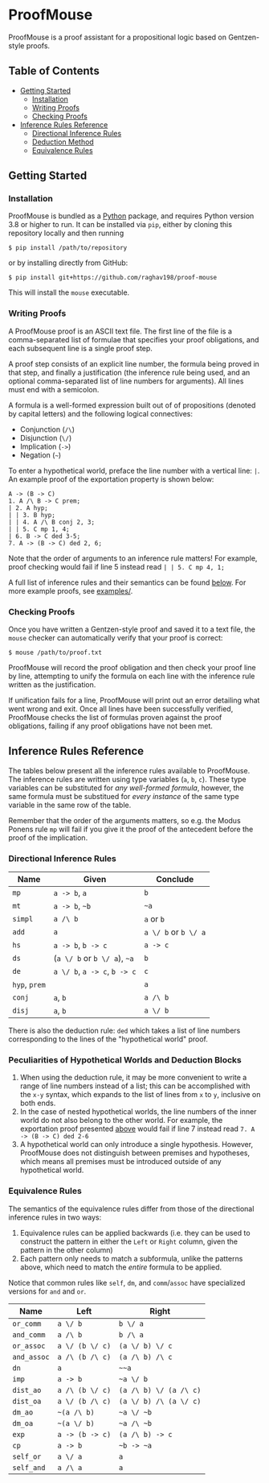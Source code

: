 # ProofMouse
ProofMouse is a proof assistant for a propositional logic based on Gentzen-style proofs.

## Table of Contents
* [Getting Started](#getting-started)
    * [Installation](#installation)
    * [Writing Proofs](#writing-proofs)
    * [Checking Proofs](#checking-proofs)
*  [Inference Rules Reference](#inference-rules-reference)
    * [Directional Inference Rules](#directional-inference-rules)
    * [Deduction Method](#peculiarities-of-hypothetical-worlds-and-deduction-blocks)
    * [Equivalence Rules](#equivalence-rules)
## Getting Started

### Installation
ProofMouse is bundled as a [Python](https://www.python.org) package, and requires Python version 3.8 or higher to run.
It can be installed via `pip`, either by cloning this repository locally and then running 
```
$ pip install /path/to/repository
```
or by installing directly from GitHub:
```
$ pip install git+https://github.com/raghav198/proof-mouse
```
This will install the `mouse` executable.

### Writing Proofs
A ProofMouse proof is an ASCII text file.
The first line of the file is a comma-separated list of formulae that specifies your proof obligations, and each subsequent line is a single proof step.

A proof step consists of an explicit line number, the formula being proved in that step, and finally a justification (the inference rule being used, and an optional comma-separated list of line numbers for arguments).
All lines must end with a semicolon.

A formula is a well-formed expression built out of of propositions (denoted by capital letters) and the following logical connectives:
* Conjunction (`/\`)
* Disjunction (`\/`)
* Implication (`->`)
* Negation (`~`)

To enter a hypothetical world, preface the line number with a vertical line: `|`.
An example proof of the exportation property is shown below:
```
A -> (B -> C)
1. A /\ B -> C prem;
| 2. A hyp;
| | 3. B hyp;
| | 4. A /\ B conj 2, 3;
| | 5. C mp 1, 4;
| 6. B -> C ded 3-5;
7. A -> (B -> C) ded 2, 6;
```
Note that the order of arguments to an inference rule matters! For example, proof checking would fail if line 5 instead read `| | 5. C mp 4, 1;`

A full list of inference rules and their semantics can be found [below](#inference-rules-reference).
For more example proofs, see [examples/](/examples/).

### Checking Proofs
Once you have written a Gentzen-style proof and saved it to a text file, the `mouse` checker can automatically verify that your proof is correct:

```
$ mouse /path/to/proof.txt
```

ProofMouse will record the proof obligation and then check your proof line by line, attempting to unify the formula on each line with the inference rule written as the justification.

If unification fails for a line, ProofMouse will print out an error detailing what went wrong and exit.
Once all lines have been successfully verified, ProofMouse checks the list of formulas proven against the proof obligations, failing if any proof obligations have not been met.

## Inference Rules Reference
The tables below present all the inference rules available to ProofMouse.
The inference rules are written using type variables (`a`, `b`, `c`).
These type variables can be substituted for _any well-formed formula_, however, the same formula must be substitued for _every instance_ of the same type variable in the same row of the table. 

Remember that the order of the arguments matters, so e.g. the Modus Ponens rule `mp` will fail if you give it the proof of the antecedent before the proof of the implication.

### Directional Inference Rules

|Name | Given | Conclude|
|-----|------|---|
| `mp` | `a -> b`, `a` | `b`|
| `mt` | `a -> b`, `~b` | `~a` |
| `simpl` | `a /\ b` | `a` or `b` |
| `add` | `a` | `a \/ b` or `b \/ a` |
| `hs` | `a -> b`, `b -> c` | `a -> c`|
| `ds` | (`a \/ b` or `b \/ a`), `~a` | `b`|
| `de` | `a \/ b`, `a -> c`, `b -> c` | `c` |
| `hyp`, `prem` | | `a` |
| `conj` | `a`, `b` | `a /\ b` |
| `disj` | `a`, `b` | `a \/ b` |

There is also the deduction rule: `ded` which takes a list of line numbers corresponding to the lines of the "hypothetical world" proof.

### Peculiarities of Hypothetical Worlds and Deduction Blocks
1. When using the deduction rule, it may be more convenient to write a range of line numbers instead of a list; this can be accomplished with the `x-y` syntax, which expands to the list of lines from `x` to `y`, inclusive on both ends.
1. In the case of nested hypothetical worlds, the line numbers of the inner world do not also belong to the other world. For example, the exportation proof presented [above](#writing-proofs) would fail if line 7 instead read `7. A -> (B -> C) ded 2-6`
1. A hypothetical world can only introduce a single hypothesis. However, ProofMouse does not distinguish between premises and hypotheses, which means all premises must be introduced outside of any hypothetical world.

### Equivalence Rules
The semantics of the equivalence rules differ from those of the directional inference rules in two ways:
1. Equivalence rules can be applied backwards (i.e. they can be used to construct the pattern in either the `Left` or `Right` column, given the pattern in the other column)
2. Each pattern only needs to match a subformula, unlike the patterns above, which need to match the _entire_ formula to be applied.

Notice that common rules like `self`, `dm`, and `comm`/`assoc` have specialized versions for `and` and `or`.

|Name | Left | Right |
|-----|------|---|
| `or_comm` | `a \/ b`| `b \/ a`|
| `and_comm` | `a /\ b` | `b /\ a` |
| `or_assoc` | `a \/ (b \/ c)` | `(a \/ b) \/ c` |
| `and_assoc` | `a /\ (b /\ c)` | `(a /\ b) /\ c` |
| `dn`| `a` | `~~a` |
| `imp` | `a -> b` | `~a \/ b` |
| `dist_ao` | `a /\ (b \/ c)` | `(a /\ b) \/ (a /\ c)` |
| `dist_oa` | `a \/ (b /\ c)` | `(a \/ b) /\ (a \/ c)` |
| `dm_ao` | `~(a /\ b)` | `~a \/ ~b` |
| `dm_oa`| `~(a \/ b)` | `~a /\ ~b` |
| `exp` | `a -> (b -> c)` | `(a /\ b) -> c` |
| `cp` | `a -> b` | `~b -> ~a` |
| `self_or` | `a \/ a` | `a` |
| `self_and` | `a /\ a` | `a` |
